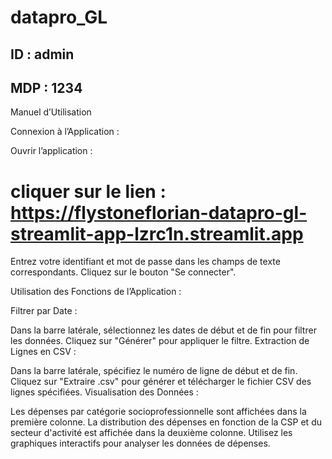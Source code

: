 # datapro_GL

## ID : admin
## MDP : 1234

Manuel d’Utilisation

Connexion à l’Application :

Ouvrir l’application :

# cliquer sur le lien : https://flystoneflorian-datapro-gl-streamlit-app-lzrc1n.streamlit.app

Entrez votre identifiant et mot de passe dans les champs de texte correspondants.
Cliquez sur le bouton "Se connecter".

Utilisation des Fonctions de l’Application :

Filtrer par Date :

Dans la barre latérale, sélectionnez les dates de début et de fin pour filtrer les données.
Cliquez sur "Générer" pour appliquer le filtre.
Extraction de Lignes en CSV :

Dans la barre latérale, spécifiez le numéro de ligne de début et de fin.
Cliquez sur "Extraire .csv" pour générer et télécharger le fichier CSV des lignes spécifiées.
Visualisation des Données :

Les dépenses par catégorie socioprofessionnelle sont affichées dans la première colonne.
La distribution des dépenses en fonction de la CSP et du secteur d'activité est affichée dans la deuxième colonne.
Utilisez les graphiques interactifs pour analyser les données de dépenses.
